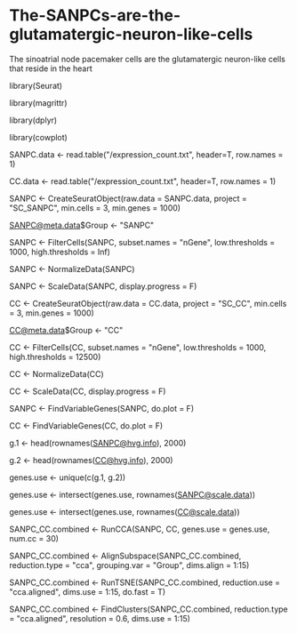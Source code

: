 # The-SANPCs-are-the-glutamatergic-neuron-like-cells

The sinoatrial node pacemaker cells are the glutamatergic neuron-like cells that reside in the heart

library(Seurat)

library(magrittr)

library(dplyr)

library(cowplot)


SANPC.data <- read.table("/expression_count.txt", header=T, row.names = 1)

CC.data <- read.table("/expression_count.txt", header=T, row.names = 1)


SANPC <- CreateSeuratObject(raw.data = SANPC.data, project = "SC_SANPC", min.cells = 3, min.genes = 1000)

SANPC@meta.data$Group <- "SANPC"

SANPC <- FilterCells(SANPC, subset.names = "nGene", low.thresholds = 1000, high.thresholds = Inf)

SANPC <- NormalizeData(SANPC)

SANPC <- ScaleData(SANPC, display.progress = F)


CC <- CreateSeuratObject(raw.data = CC.data, project = "SC_CC", min.cells = 3, min.genes = 1000)

CC@meta.data$Group <- "CC"

CC <- FilterCells(CC, subset.names = "nGene", low.thresholds = 1000, high.thresholds = 12500)

CC <- NormalizeData(CC)

CC <- ScaleData(CC, display.progress = F)


SANPC <- FindVariableGenes(SANPC, do.plot = F)

CC <- FindVariableGenes(CC, do.plot = F)

g.1 <- head(rownames(SANPC@hvg.info), 2000)

g.2 <- head(rownames(CC@hvg.info), 2000)

genes.use <- unique(c(g.1, g.2))

genes.use <- intersect(genes.use, rownames(SANPC@scale.data))

genes.use <- intersect(genes.use, rownames(CC@scale.data))


SANPC_CC.combined <- RunCCA(SANPC, CC, genes.use = genes.use, num.cc = 30)


SANPC_CC.combined <- AlignSubspace(SANPC_CC.combined, reduction.type = "cca", grouping.var = "Group", 
                                  dims.align = 1:15)


SANPC_CC.combined <- RunTSNE(SANPC_CC.combined, reduction.use = "cca.aligned", dims.use = 1:15, 
                            do.fast = T)

SANPC_CC.combined <- FindClusters(SANPC_CC.combined, reduction.type = "cca.aligned", 
                                 resolution = 0.6, dims.use = 1:15)

